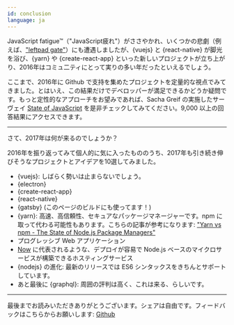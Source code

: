 ```yaml
---
id: conclusion  
language: ja
---
```


JavaScript fatigue™（"JavaScript疲れ"）がささやかれ、いくつかの悲劇（例えば、["leftpad gate"](http://developer.telerik.com/featured/left-pad-indicative-fragile-javascript-ecosystem/)）にも遭遇しましたが、{vuejs} と {react-native} が脚光を浴び、{yarn} や {create-react-app} といった新しいプロジェクトが立ち上がり、2016年はコミュ二ティにとって実りの多い年だったといえるでしょう。

ここまで、2016年に Github で支持を集めたプロジェクトを定量的な視点でみてきました。とはいえ、この結果だけでデベロッパーが満足できるかどうか疑問です。もっと定性的なアプローチをお望みであれば、Sacha Greif の実施したサーヴェイ [State of JavaScript](http://stateofjs.com/) を是非チェックしてみてください。9,000 以上の回答結果にアクセスできます。

---

さて、2017年は何が来るのでしょうか？

2016年を振り返ってみて個人的に気に入ったもののうち、2017年も引き続き伸びそうなプロジェクトとアイデアを10選してみました。

* {vuejs}: しばらく勢いは止まらないでしょう。
* {electron}
* {create-react-app}
* {react-native}
* {gatsby} (このページのビルドにも使ってます！)
* {yarn}: 高速、高信頼性、セキュアなパッケージマネージャーです。npm に取って代わる可能性もあります。こちらの記事が参考になります: ["Yarn vs npm - The State of Node.js Package Managers"](https://blog.risingstack.com/yarn-vs-npm-node-js-package-managers/)
* プログレッシブ Web アプリケーション
* [Now](https://zeit.co/now) に代表されるような、デプロイが容易で Node.js ベースのマイクロサービスが構築できるホスティングサービス
* {nodejs} の進化: 最新のリリースでは ES6 シンタックスをきちんとサポートしています。
* あと最後に {graphql}: 周囲の評判は高く、これは来る、らしいです。

---

最後までお読みいただきありがとうございます。シェアは自由です。フィードバックはこちらからお願いします: [Github](https://github.com/michaelrambeau/risingstars2016)

